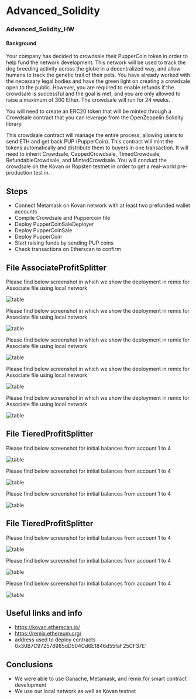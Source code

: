 # Advanced_Solidity

###  Advanced_Solidity_HW
####  Background
Your company has decided to crowdsale their PupperCoin token in order to help fund the network development.
This network will be used to track the dog breeding activity across the globe in a decentralized way, and allow humans to track the genetic trail of their pets. You have already worked with the necessary legal bodies and have the green light on creating a crowdsale open to the public. However, you are required to enable refunds if the crowdsale is successful and the goal is met, and you are only allowed to raise a maximum of 300 Ether. The crowdsale will run for 24 weeks.

You will need to create an ERC20 token that will be minted through a Crowdsale contract that you can leverage from the OpenZeppelin Solidity library.

This crowdsale contract will manage the entire process, allowing users to send ETH and get back PUP (PupperCoin).
This contract will mint the tokens automatically and distribute them to buyers in one transaction.
It will need to inherit Crowdsale, CappedCrowdsale, TimedCrowdsale, RefundableCrowdsale, and MintedCrowdsale.
You will conduct the crowdsale on the Kovan or Ropsten testnet in order to get a real-world pre-production test in.

## Steps  
* Connect Metamask on Kovan network with at least two prefunded wallet accounts 
* Compile Crowdsale and Puppercoin file
* Deploy PupperCoinSaleDeployer 
* Deploy PupperCoinSale
* Deploy PupperCoin
* Start raising funds by sending PUP coins 
* Check transactions on Etherscan to confirm 


## File AssociateProfitSplitter

Please find below screenshot in which we show the deployment in remix for Associate file using local network 

![table](https://github.com/andreaovelar/Advanced_Solidity/blob/master/images/Capture3.PNG "CLOSE")

Please find below screenshot in which we show the deployment in remix for Associate file using local network 

![table](https://github.com/andreaovelar/Advanced_Solidity/blob/master/images/Capture4.PNG "CLOSE")

Please find below screenshot in which we show the deployment in remix for Associate file using local network 

![table](https://github.com/andreaovelar/Advanced_Solidity/blob/master/images/Capture5.PNG "CLOSE")

Please find below screenshot in which we show the deployment in remix for Associate file using local network 

![table](https://github.com/andreaovelar/Advanced_Solidity/blob/master/images/Capture6.PNG "CLOSE")

Please find below screenshot in which we show the deployment in remix for Associate file using local network 

![table](https://github.com/andreaovelar/Advanced_Solidity/blob/master/images/Capture7.PNG "CLOSE")


## File TieredProfitSplitter

Please find below screenshot for initial balances from account 1 to 4 

![table](https://github.com/andreaovelar/Advanced_Solidity/blob/master/images/Capture8.PNG "CLOSE")

Please find below screenshot for initial balances from account 1 to 4 

![table](https://github.com/andreaovelar/Advanced_Solidity/blob/master/images/Capture9.PNG "CLOSE")

Please find below screenshot for initial balances from account 1 to 4 

![table](https://github.com/andreaovelar/Advanced_Solidity/blob/master/images/Capture10.PNG "CLOSE")

## File TieredProfitSplitter

Please find below screenshot for initial balances from account 1 to 4 

![table](https://github.com/andreaovelar/Advanced_Solidity/blob/master/images/Capture11.PNG "CLOSE")

Please find below screenshot for initial balances from account 1 to 4 

![table](https://github.com/andreaovelar/Advanced_Solidity/blob/master/images/Capture12.PNG "CLOSE")

Please find below screenshot for initial balances from account 1 to 4 

![table](https://github.com/andreaovelar/Advanced_Solidity/blob/master/images/Capture13.PNG "CLOSE")


## Useful links and info 
* https://kovan.etherscan.io/
* https://remix.ethereum.org/
* address used to deploy contracts 0x30B7C972578985dD504Cd6E1846d55faF25CF37E'

## Conclusions 
* We were able to use Ganache, Metamask, and remix for smart contract development 
* We use our local network as well as Kovan testnet 
